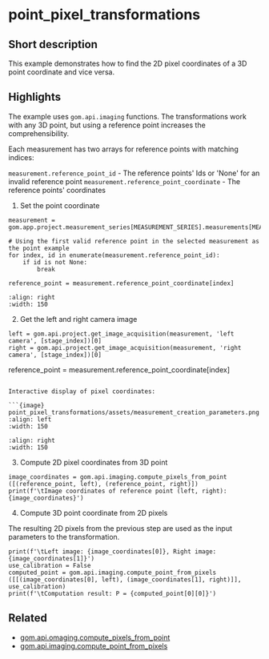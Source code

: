 # point_pixel_transformations

## Short description

This example demonstrates how to find the 2D pixel coordinates of a 3D point coordinate and vice versa.

## Highlights

The example uses `gom.api.imaging` functions. The transformations work with any 3D point, but using a reference point increases the comprehensibility.

Each measurement has two arrays for reference points with matching indices:

`measurement.reference_point_id` - The reference points' Ids or 'None' for an invalid reference point
`measurement.reference_point_coordinate` - The reference points' coordinates

1. Set the point coordinate

```{python}
measurement = gom.app.project.measurement_series[MEASUREMENT_SERIES].measurements[MEASUREMENT]

# Using the first valid reference point in the selected measurement as the point example
for index, id in enumerate(measurement.reference_point_id):
	if id is not None:
		break

reference_point = measurement.reference_point_coordinate[index]
```

```{image} point_pixel_transformations/assets/referents_points_table.png
:align: right
:width: 150
```

2. Get the left and right camera image

```{python}
left = gom.api.project.get_image_acquisition(measurement, 'left camera', [stage_index])[0]
right = gom.api.project.get_image_acquisition(measurement, 'right camera', [stage_index])[0]
```

reference_point = measurement.reference_point_coordinate[index]
```

Interactive display of pixel coordinates:

```{image} point_pixel_transformations/assets/measurement_creation_parameters.png
:align: left
:width: 150
```

```{image} point_pixel_transformations/assets/camera_image_reference_points.png
:align: right
:width: 150
```

3. Compute 2D pixel coordinates from 3D point

```{python}
image_coordinates = gom.api.imaging.compute_pixels_from_point ([(reference_point, left), (reference_point, right)])
print(f'\tImage coordinates of reference point (left, right): {image_coordinates}')
```

4. Compute 3D point coordinate from 2D pixels

The resulting 2D pixels from the previous step are used as the input parameters to the transformation.

```{python}
print(f'\tLeft image: {image_coordinates[0]}, Right image: {image_coordinates[1]}')
use_calibration = False
computed_point = gom.api.imaging.compute_point_from_pixels ([[(image_coordinates[0], left), (image_coordinates[1], right)]], use_calibration)
print(f'\tComputation result: P = {computed_point[0][0]}')
```

## Related

* [gom.api.omaging.compute_pixels_from_point](../python_api/python_api.md#gomapiimagingcompute_pixels_from_point)
* [gom.api.imaging.compute_point_from_pixels](../python_api/python_api.md#gomapiimagingcompute_point_from_pixels)